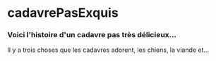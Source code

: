 # cadavrePasExquis

### Voici l'histoire d'un cadavre pas très délicieux...

Il y a trois choses que les cadavres adorent, les chiens, la viande et...

